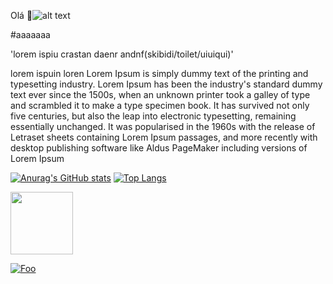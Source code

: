 Olá 👋![alt text](Drillpenguin-1.gif)


#aaaaaaa


'lorem ispiu crastan daenr andnf(skibidi/toilet/uiuiqui)'

lorem ispuin loren Lorem Ipsum is simply dummy text of the printing and typesetting industry. Lorem Ipsum has been the industry's standard dummy text ever since the 1500s, when an unknown printer took a galley of type and scrambled it to make a type specimen book. It has survived not only five centuries, but also the leap into electronic typesetting, remaining essentially unchanged. It was popularised in the 1960s with the release of Letraset sheets containing Lorem Ipsum passages, and more recently with desktop publishing software like Aldus PageMaker including versions of Lorem Ipsum

[![Anurag's GitHub stats](https://github-readme-stats.vercel.app/api?username=shiro171)](https://github.com/shiro171/github-readme-stats) [![Top Langs](https://github-readme-stats.vercel.app/api/top-langs/?username=shiro171&layout=donut-vertical)](https://github.com/shiro171/github-readme-stats)




[<img src="https://github.com/shiro171/shiro171/assets/105444486/dcc76e03-5124-456a-8795-02be6a5367a1" width="100">](http://google.com.au/)

[![Foo](http://www.google.com.au/images/nav_logo7.png)](http://google.com.au/)
